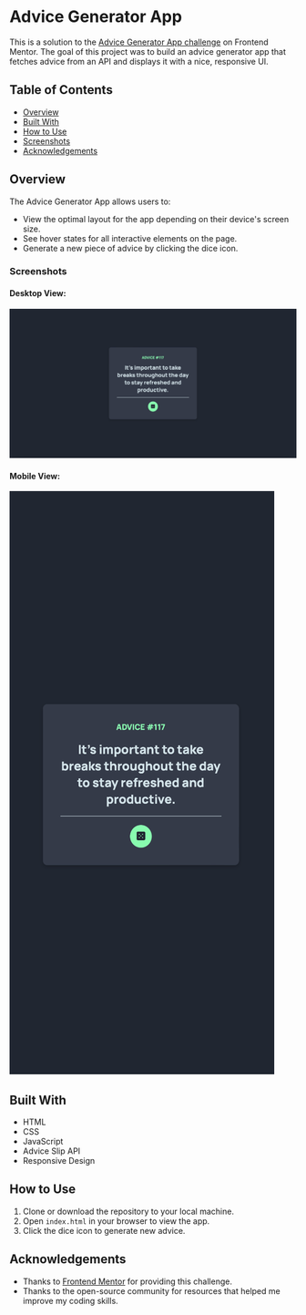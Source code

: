 # Advice Generator App

This is a solution to the [Advice Generator App challenge](https://www.frontendmentor.io/challenges/advice-generator-app-QdUG-13db) on Frontend Mentor. The goal of this project was to build an advice generator app that fetches advice from an API and displays it with a nice, responsive UI.

## Table of Contents

- [Overview](#overview)
- [Built With](#built-with)
- [How to Use](#how-to-use)
- [Screenshots](#screenshots)
- [Acknowledgements](#acknowledgements)

## Overview

The Advice Generator App allows users to:

- View the optimal layout for the app depending on their device's screen size.
- See hover states for all interactive elements on the page.
- Generate a new piece of advice by clicking the dice icon.

### Screenshots

#### Desktop View:
![Desktop Screenshot](./images/desktop-view.jpg)

#### Mobile View:
![Mobile Screenshot](./images/mobile-view.jpg)


## Built With

- HTML
- CSS
- JavaScript
- Advice Slip API
- Responsive Design

## How to Use

1. Clone or download the repository to your local machine.
2. Open `index.html` in your browser to view the app.
3. Click the dice icon to generate new advice.

## Acknowledgements

- Thanks to [Frontend Mentor](https://www.frontendmentor.io/) for providing this challenge.
- Thanks to the open-source community for resources that helped me improve my coding skills.
